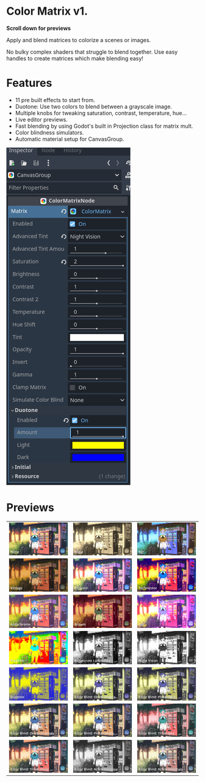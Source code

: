 # Color Matrix v1.

**Scroll down for previews**

Apply and blend matrices to colorize a scenes or images.

No bulky complex shaders that struggle to blend together. Use easy handles to create matrices which make blending easy!

# Features
- 11 pre built effects to start from.
- Duotone: Use two colors to blend between a grayscale image.
- Multiple knobs for tweaking saturation, contrast, temperature, hue...
- Live editor previews.
- Fast blending by using Godot's built in Projection class for matrix mult.
- Color blindness simulators.
- Automatic material setup for CanvasGroup.

![](./demo/screenshots/editor.png)

# Previews
| | | |
|-|-|-|
|![](./demo/screenshots/adv_none.webp)|![](./demo/screenshots/adv_sepia.webp)|![](./demo/screenshots/adv_bgr.webp)|
|![](./demo/screenshots/adv_vintage.webp)|![](./demo/screenshots/adv_polaroid.webp)|![](./demo/screenshots/adv_technicolor.webp)|
|![](./demo/screenshots/adv_kodachrome.webp)|![](./demo/screenshots/adv_browni.webp)|![](./demo/screenshots/adv_lsd.webp)|
|![](./demo/screenshots/adv_predator.webp)|![](./demo/screenshots/adv_desaturate_luminance.webp)|![](./demo/screenshots/adv_night_vision.webp)|
|![](./demo/screenshots/Duotone.webp)|![](./demo/screenshots/cb_deuteranopia.webp)|![](./demo/screenshots/cb_protanopia.webp)|
|![](./demo/screenshots/cb_deuteranomaly.webp)|![](./demo/screenshots/cb_protanomaly.webp)|![](./demo/screenshots/cb_tritanopia.webp)|
|![](./demo/screenshots/cb_tritanomaly.webp)|![](./demo/screenshots/cb_achromatopsia.webp)|![](./demo/screenshots/cb_achromatomaly.webp)|


